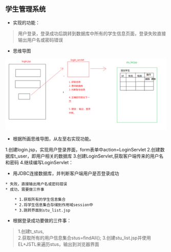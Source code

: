 ## 学生管理系统

* 实现的功能：
> 用户登录，登录成功后跳转到数据库中所有的学生信息页面，登录失败直接输出用户名或密码错误


* 思维导图


![icon](img/img02.png)


* 根据所画思维导图，从左至右实现功能。
> 
1.创建login.jsp，实现用户登录界面，form表单中action=LoginServlet
2.创建数据库t_user，即用户相关的数据库
3.创建LoginServlet,获取客户端传来的用户名和密码
4.继续编写LoginServlet：


* 用JDBC连接数据库，并判断客户端用户是否登录成功
> 
	* 失败，直接输出用户名或密码错误
	* 成功，需要做三件事
> 
		* 1.获取所有的学生信息集合
		* 2.将学生信息集合存储到作用域session中
		* 3.跳转界面到stu_list.jsp

* 根据登录成功要做的三件事：
> 1.创建t_stus,	
2.获取所有的用户信息集合stus=findAll();
3.创建stu_list.jsp并使用EL+JSTL来遍历stus，输出到浏览器界面

